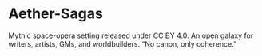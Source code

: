 # Aether-Sagas
Mythic space-opera setting released under CC BY 4.0. An open galaxy for writers, artists, GMs, and worldbuilders. “No canon, only coherence.”
